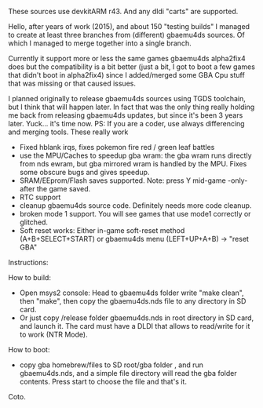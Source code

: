 These sources use devkitARM r43. And any dldi "carts" are supported.

Hello, after years of work (2015), and about 150 "testing builds" I managed to create at least three branches from (different) gbaemu4ds sources. Of which I managed to merge together into
a single branch.

Currently it support more or less the same games gbaemu4ds alpha2fix4 does but the compatibility is a bit better (just a bit, I got to boot a few games that didn't boot in alpha2fix4) since 
I added/merged some GBA Cpu stuff that was missing or that caused issues.

I planned originally to release gbaemu4ds sources using TGDS toolchain, but I think that will happen later. 
In fact that was the only thing really holding me back from releasing gbaemu4ds updates, but since it's been 3 years later. Yuck... it's time now.
PS: If you are a coder, use always differencing and merging tools. These really work

- Fixed hblank irqs, fixes pokemon fire red / green leaf battles
- use the MPU/Caches to speedup gba wram: the gba wram runs directly from nds ewram, but gba mirrored wram is handled by the MPU. Fixes some obscure bugs and gives speedup.
- SRAM/EEprom/Flash saves supported. Note: press Y mid-game -only- after the game saved. 
- RTC support
- cleanup gbaemu4ds source code. Definitely needs more code cleanup.
- broken mode 1 support. You will see games that use mode1 correctly or glitched.
- Soft reset works: Either in-game soft-reset method (A+B+SELECT+START) or gbaemu4ds menu (LEFT+UP+A+B) -> "reset GBA"

Instructions:

How to build: 
 - Open msys2 console: Head to gbaemu4ds folder write "make clean", then "make", then copy the gbaemu4ds.nds file to any directory in SD card.
 - Or just copy /release folder gbaemu4ds.nds in root directory in SD card, and launch it. The card must have a DLDI that allows to read/write for it to work (NTR Mode).


How to boot: 
 - copy gba homebrew/files to SD root/gba folder , and run gbaemu4ds.nds, and a simple file directory will read the gba folder contents. Press start to choose the file and that's it.
 
 
 Coto.